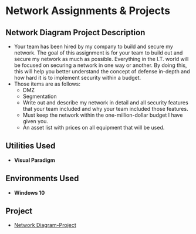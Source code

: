 # Network Assignments & Projects

<h2>Network Diagram Project Description</h2>

- Your team has been hired by my company to build and secure my network. The goal of this assignment is for 
your team to build out and secure my network as much as possible. Everything in the I.T. world will be focused 
on securing a network in one way or another. By doing this, this will help you better understand the 
concept of defense in-depth and how hard it is to implement security within a budget.
- Those items are as follows: 
  - DMZ
  - Segmentation 
  - Write out and describe my network in detail and all security features that your team included and why your team
    included those features. 
  - Must keep the network within the one-million-dollar budget I have given you.
  - An asset list with prices on all equipment that will be used. 

<h2>Utilities Used</h2>

- <b>Visual Paradigm</b> 

<h2>Environments Used </h2>

- <b>Windows 10</b>

<h2>Project</h2>

- [Network Diagram-Project](https://github.com/Roberto0059/Network-Diagram/blob/72428a40ea813b09103e5bb3d40bd406e4551262/Roberto_Flores_Network%20Final%20Assignment.pdf)

